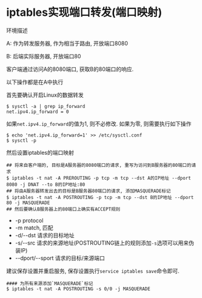 # iptables实现端口转发(端口映射)

环境描述

A: 作为转发服务器, 作为相当于路由, 开放端口8080

B: 后端实际服务器, 开放端口80

客户端通过访问A的8080端口, 获取B的80端口的响应.

以下操作都是在A中执行

首先要确认开启Linux的数据转发

```
$ sysctl -a | grep ip_forward
net.ipv4.ip_forward = 0
```

如果`net.ipv4.ip_forward`的值为1, 则不必修改. 如果为零, 则需要执行如下操作

```
$ echo 'net.ipv4.ip_forward=1' >> /etc/sysctl.conf
$ sysctl -p
```

然后设置iptables的端口映射

```
## 将来自客户端的, 目标是A服务器的8080端口的请求, 重写为访问到B服务器的80端口的请求
$ iptables -t nat -A PREROUTING -p tcp -m tcp --dst A的IP地址 --dport 8080 -j DNAT --to B的IP地址:80
## 将由A服务器转发出去的目标是B服务器80端口的请求, 添加MASQUERADE标记
$ iptables -t nat -A POSTROUTING -p tcp -m tcp --dst B的IP地址 --dport 80 -j MASQUERADE
## 然后要确认B服务器上的80端口上确实有ACCEPT规则
```

- -p protocol
- -m match, 匹配
- -d/--dst 请求的目标地址
- -s/--src 请求的来源地址(POSTROUTING链上的规则添加`-s`选项可以用来伪装IP)
- --dport/--sport 请求的目标/来源端口

建议保存设置并重启服务, 保存设置执行`service iptables save`命令即可.

```
#### 为所有来源添加`MASQUERADE`标记
$ iptables -t nat -A POSTROUTING -s 0/0 -j MASQUERADE
```
